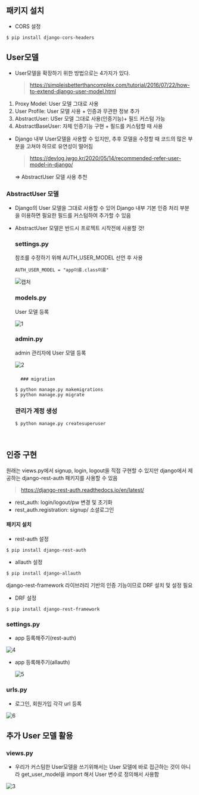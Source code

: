 ## 패키지 설치

- CORS 설정

```
$ pip install django-cors-headers
```

## User모델

- User모델을 확장하기 위한 방법으로는 4가지가 있다.

  > https://simpleisbetterthancomplex.com/tutorial/2016/07/22/how-to-extend-django-user-model.html

1. Proxy Model: User 모델 그대로 사용
2. User Profile: User 모델 사용 + 인증과 무관한 정보 추가
3. AbstractUser: USer 모델 그대로 사용(인증기능)+ 필드 커스텀 가능
4. AbstractBaseUser: 자체 인증기능 구현 + 필드를 커스텀할 때 사용



- Django 내부 User모델을 사용할 수 있지만, 추후 모델을 수정할 때 코드의 많은 부분을 고쳐야 하므로 유연성이 떨어짐

  >  https://devlog.jwgo.kr/2020/05/14/recommended-refer-user-model-in-django/

  =>  AbstractUser 모델 사용 추천

  

### AbstractUser 모델

- Django의 User 모델을 그대로 사용할 수 있어 Django 내부 기본 인증 처리 부분을 이용하면 필요한 필드를  커스텀하여 추가할 수 있음

- AbstractUser 모델은 반드시 프로젝트 시작전에 사용할 것! 

  ### settings.py

  참조를 수정하기 위해  AUTH_USER_MODEL 선언 후 사용

  ```
  AUTH_USER_MODEL = "app이름.class이름"
  ```

  ![캡처](C:\Users\kyunkim\Desktop\StoveDevCamp\2주차_개인PJT\MyAuth_삽질\Backend\캡처.PNG)

  

  ### models.py

  User 모델 등록

  ![1](C:\Users\kyunkim\Desktop\StoveDevCamp\2주차_개인PJT\MyAuth_삽질\Backend\1.PNG)

  

  ### admin.py

  admin 관리자에 User 모델 등록

  ![2](C:\Users\kyunkim\Desktop\StoveDevCamp\2주차_개인PJT\MyAuth_삽질\Backend\2.PNG)

  ### 

  		### migration

  ```
  $ python manage.py makemigrations
  $ python manage.py migrate
  ```

  

  ### 관리가 계정 생성

  ```
  $ python manage.py createsuperuser
  ```

​		



## 인증 구현

원래는 views.py에서 signup, login, logout을 직접 구현할 수 있지만 django에서 제공하는 django-rest-auth 패키지를 사용할 수 있음

> https://django-rest-auth.readthedocs.io/en/latest/

- rest_auth: login/logout/pw 변경 및 초기화
- rest_auth.registration: signup/ 소셜로그인



#### 패키지 설치

- rest-auth 설정

```
$ pip install django-rest-auth
```

- allauth 설정

```
$ pip install django-allauth
```



django-rest-framework 라이브러리 기반의 인증 기능이므로 DRF 설치 및 설정 필요

- DRF 설정

```
$ pip install django-rest-framework
```



### settings.py

- app 등록해주기(rest-auth)

![4](C:\Users\kyunkim\Desktop\StoveDevCamp\2주차_개인PJT\MyAuth_삽질\Backend\4.PNG)

- app 등록해주기(allauth) 

  ![5](C:\Users\kyunkim\Desktop\StoveDevCamp\2주차_개인PJT\MyAuth_삽질\Backend\5.PNG)



### urls.py

- 로그인, 회원가입 각각 url 등록

![6](C:\Users\kyunkim\Desktop\StoveDevCamp\2주차_개인PJT\MyAuth_삽질\Backend\6.PNG)



## 추가 User 모델 활용

### views.py

- 우리가 커스텀한 User모델을 쓰기위해서는 User 모델에 바로 접근하는 것이 아니라 get_user_model을 import 해서 User 변수로 정의해서 사용함 

![3](C:\Users\kyunkim\Desktop\StoveDevCamp\2주차_개인PJT\MyAuth_삽질\Backend\3.PNG)



